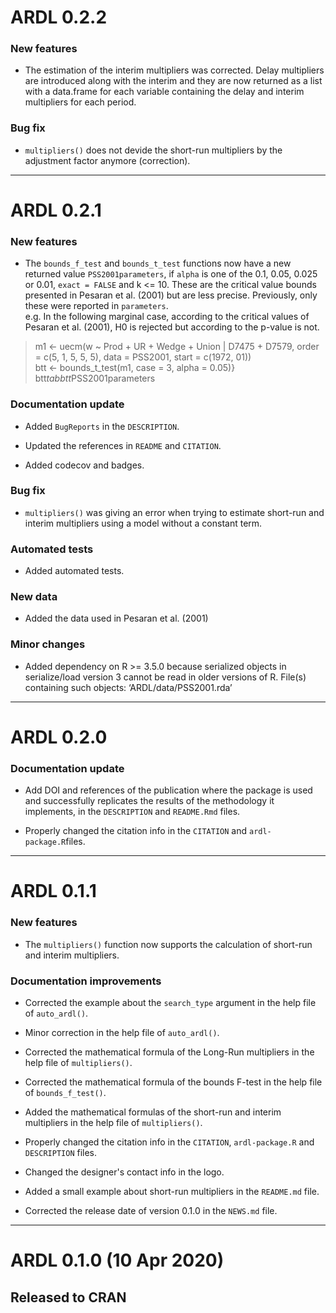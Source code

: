 # ARDL 0.2.2

### New features

* The estimation of the interim multipliers was corrected. Delay multipliers are introduced along with the interim and they are now returned as a list with a data.frame for each variable containing the delay and interim multipliers for each period.

### Bug fix

* `multipliers()` does not devide the short-run multipliers by the adjustment factor anymore (correction).

---

# ARDL 0.2.1

### New features

* The `bounds_f_test` and `bounds_t_test` functions now have a new returned 
value `PSS2001parameters`, if `alpha` is one of the 0.1, 0.05, 0.025 or 0.01, 
`exact = FALSE` and k <= 10. These are the critical value bounds presented in 
Pesaran et al. (2001) but are less precise. Previously, only these were reported
in `parameters`.  
e.g. In the following marginal case, according to the critical values of 
Pesaran et al. (2001), H0 is rejected but according to the p-value is not.

> m1 <- uecm(w ~ Prod + UR + Wedge + Union | D7475 + D7579,
           order = c(5, 1, 5, 5, 5), data = PSS2001, start = c(1972, 01))  
> btt <- bounds_t_test(m1, case = 3, alpha = 0.05)}  
> btt$tab  
> btt$PSS2001parameters

### Documentation update

* Added `BugReports` in the `DESCRIPTION`.

* Updated the references in `README` and `CITATION`.

* Added codecov and badges.

### Bug fix

* `multipliers()` was giving an error when trying to estimate short-run and
interim multipliers using a model without a constant term.

### Automated tests

* Added automated tests.

### New data

* Added the data used in Pesaran et al. (2001)

### Minor changes

* Added dependency on R >= 3.5.0 because serialized objects in serialize/load 
version 3 cannot be read in older versions of R. File(s) containing such 
objects: ‘ARDL/data/PSS2001.rda’

---

# ARDL 0.2.0

### Documentation update

* Add DOI and references of the publication where the package is used and 
successfully replicates the results of the methodology it implements, in the 
`DESCRIPTION` and `README.Rmd` files.

* Properly changed the citation info in the `CITATION` and `ardl-package.R`files.

---

# ARDL 0.1.1

### New features

* The `multipliers()` function now supports the calculation of short-run and
interim multipliers.

### Documentation improvements

* Corrected the example about the `search_type` argument in the help file of
`auto_ardl()`. 

* Minor correction in the help file of `auto_ardl()`.

* Corrected the mathematical formula of the Long-Run multipliers in the help
file of `multipliers()`.

* Corrected the mathematical formula of the bounds F-test in the help file of
`bounds_f_test()`.

* Added the mathematical formulas of the short-run and interim multipliers in 
the help file of `multipliers()`.

* Properly changed the citation info in the `CITATION`, `ardl-package.R` and  
`DESCRIPTION` files.

* Changed the designer's contact info in the logo.

* Added a small example about short-run multipliers in the `README.md` file.

* Corrected the release date of version 0.1.0 in the `NEWS.md` file.

---

# ARDL 0.1.0  (10 Apr 2020)

## Released to CRAN
